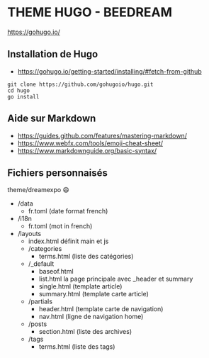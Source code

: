 # THEME HUGO - BEEDREAM

https://gohugo.io/

## Installation de Hugo
- https://gohugo.io/getting-started/installing/#fetch-from-github
```
git clone https://github.com/gohugoio/hugo.git
cd hugo
go install
```


## Aide sur Markdown
- https://guides.github.com/features/mastering-markdown/
- https://www.webfx.com/tools/emoji-cheat-sheet/
- https://www.markdownguide.org/basic-syntax/

## Fichiers personnaisés

theme/dreamexpo  :smile: 
- /data
  - fr.toml (date format french)
- /i18n
  - fr.toml (mot in french)
- /layouts
  - index.html définit main et js
  - /categories
    - terms.html (liste des catégories)
  - /_default
    - baseof.html
    - list.html la page principale avec _header et summary
    - single.html (template article)
    - summary.html (template carte article)
  - /partials
    - header.html (template carte de navigation)
    - nav.html (ligne de navigation home)
  - /posts
    - section.html (liste des archives)
  - /tags
    - terms.html (liste des tags)


